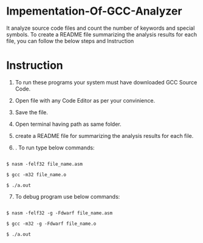 # Impementation-Of-GCC-Analyzer

It analyze source code files and count the number of keywords and special symbols. To create a README file summarizing the analysis results for each file, you can follow the below steps and Instruction

# Instruction

1. To run these programs your system must have downloaded GCC Source Code.

2. Open file with any Code Editor as per your convinience.

3. Save the file.

4. Open terminal having path as same folder.

5. create a README file for summarizing the analysis results for each file.

6. . To run type below commands:
```

$ nasm -felf32 file_name.asm

$ gcc -m32 file_name.o

$ ./a.out
```

7. To debug program use below commands:
```

$ nasm -felf32 -g -Fdwarf file_name.asm

$ gcc -m32 -g -Fdwarf file_name.o

$ ./a.out
```

